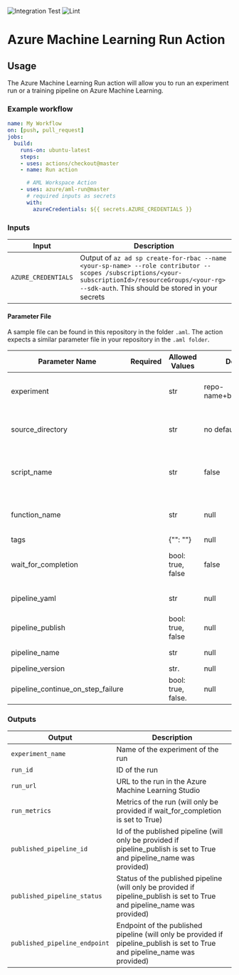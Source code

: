 ![Integration Test](https://github.com/Azure/aml-run/workflows/Integration%20Test/badge.svg)
![Lint](https://github.com/Azure/aml-run/workflows/Lint/badge.svg)

# Azure Machine Learning Run Action

## Usage

The Azure Machine Learning Run action will allow you to run an experiment run or a training pipeline on Azure Machine Learning.

### Example workflow

```yaml
name: My Workflow
on: [push, pull_request]
jobs:
  build:
    runs-on: ubuntu-latest
    steps:
    - uses: actions/checkout@master
    - name: Run action

      # AML Workspace Action
    - uses: azure/aml-run@master
      # required inputs as secrets
      with:
        azureCredentials: ${{ secrets.AZURE_CREDENTIALS }}
```

### Inputs

| Input                                             | Description                                        |
|------------------------------------------------------|-----------------------------------------------|
| `AZURE_CREDENTIALS`  | Output of `az ad sp create-for-rbac --name <your-sp-name> --role contributor --scopes /subscriptions/<your-subscriptionId>/resourceGroups/<your-rg> --sdk-auth`. This should be stored in your secrets    |

#### Parameter File

A sample file can be found in this repository in the folder `.aml`. The action expects a similar parameter file in your repository in the `.aml folder`.

| Parameter Name      | Required | Allowed Values           | Default    | Description |
| ------------------- | -------- | ------------------------ | ---------- | ----------- |
| experiment          |          | str                      | repo-name+branch_name | The name of your experiment in AML     |
| source_directory    |          | str                      | no default | directory where your python script lives |
| script_name         |          | str                      | false      | Create Workspace if it could not be loaded |
| function_name       |          | str                      | null       | Function used in your run script |
| tags                |          | {"<your-run-tag-key>": "<your-run-tag-value>"}  | null       | |
| wait_for_completion |          | bool: true, false        | false      | whether the action will wait for completion |
| pipeline_yaml       |          | str                      | null       | your pipeline yaml file |
| pipeline_publish    |          | bool: true, false        | null       | publish or not |
| pipeline_name       |          | str                      | null       | pipeline name |
| pipeline_version    |          | str.                     | null       | version |
| pipeline_continue_on_step_failure   |          | bool: true, false.            | null       | |

### Outputs

| Output                                             | Description                                        |
|--------------------------------|-----------------------------------------------|
| `experiment_name`              | Name of the experiment of the run   |
| `run_id`                       | ID of the run                       |
| `run_url`                      | URL to the run in the Azure Machine Learning Studio    |
| `run_metrics`                  | Metrics of the run (will only be provided if wait_for_completion is set to True)    |
| `published_pipeline_id`        | Id of the published pipeline (will only be provided if pipeline_publish is set to True and pipeline_name was provided) |
| `published_pipeline_status`    | Status of the published pipeline (will only be provided if pipeline_publish is set to True and pipeline_name was provided) |
| `published_pipeline_endpoint`  | Endpoint of the published pipeline (will only be provided if pipeline_publish is set to True and pipeline_name was provided) |
